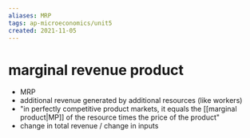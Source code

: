 ```yaml
---
aliases: MRP
tags: ap-microeconomics/unit5 
created: 2021-11-05
---
```


# marginal revenue product

- MRP
- additional revenue generated by additional resources (like workers)
- "in perfectly competitive product markets, it equals the [[marginal product|MP]] of the resource times the price of the product"
- change in total revenue / change in inputs 
